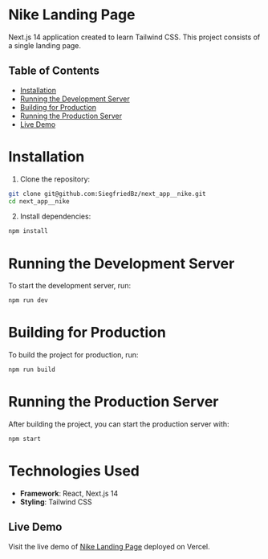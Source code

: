 # Nike Landing Page

Next.js 14 application created to learn Tailwind CSS. This project consists of a single landing page.

## Table of Contents
- [Installation](#installation)
- [Running the Development Server](#running-the-development-server)
- [Building for Production](#building-for-production)
- [Running the Production Server](#running-the-production-server)
- [Live Demo](#live-demo)

# Installation

1. Clone the repository:
```bash
git clone git@github.com:SiegfriedBz/next_app__nike.git
cd next_app__nike
```

2. Install dependencies:
```bash
npm install
```
    
# Running the Development Server
To start the development server, run:

```bash
npm run dev
  ```

# Building for Production
To build the project for production, run:

```bash
npm run build
```

# Running the Production Server
After building the project, you can start the production server with:

```bash
npm start
```

# Technologies Used

- **Framework**: React, Next.js 14
- **Styling**: Tailwind CSS


## Live Demo
Visit the live demo of [Nike Landing Page](https://nike-landing-vert.vercel.app/) deployed on Vercel.

